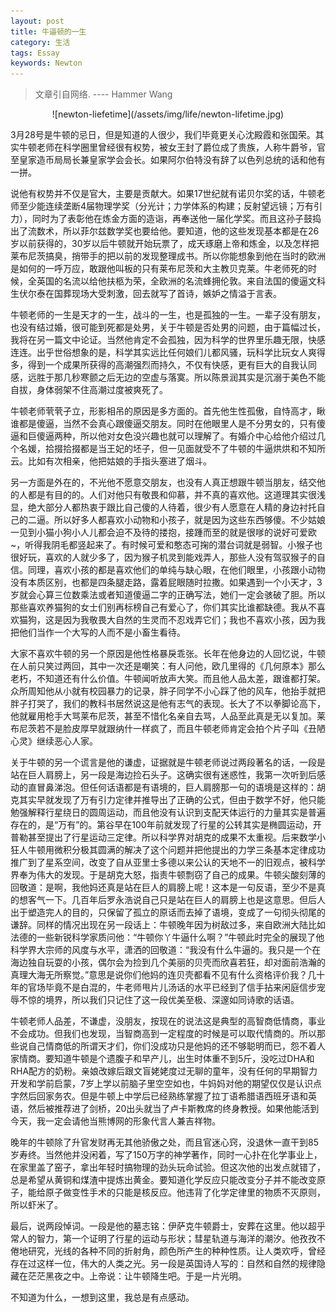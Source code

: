 ```yaml
---
layout: post
title: 牛逼顿的一生
category: 生活
tags: Essay
keywords: Newton
---
```


> 文章引自网络. ---- Hammer Wang

<center>
![newton-liefetime](/assets/img/life/newton-lifetime.jpg)
</center>

   
3月28号是牛顿的忌日，但是知道的人很少，我们毕竟更关心沈殿霞和张国荣。其实牛顿老师在科学圈里曾经很有权势，被女王封了爵位成了贵族，人称牛爵爷，官至皇家造币局局长兼皇家学会会长。如果阿尔伯特没有辞了以色列总统的话和他有一拼。  

说他有权势并不仅是官大，主要是贡献大。如果17世纪就有诺贝尔奖的话，牛顿老师至少能连续垄断4届物理学奖（分光计；力学体系的构建；反射望远镜；万有引力），同时为了表彰他在炼金方面的造诣，再奉送他一届化学奖。而且这孙子鼓捣出了流数术，所以菲尔兹数学奖也要给他。要知道，他的这些发现基本都是在26岁以前获得的，30岁以后牛顿就开始玩票了，成天琢磨上帝和炼金，以及怎样把莱布尼茨搞臭，捎带手的把以前的发现整理成书。所以你能想象到他在当时的欧洲是如何的一呼万应，敢跟他叫板的只有莱布尼茨和大主教贝克莱。牛老师死的时候，全英国的名流以给他扶柩为荣，全欧洲的名流蜂拥伦敦。来自法国的傻逼文科生伏尔泰在国葬现场大受刺激，回去就写了首诗，嫉妒之情溢于言表。  

牛顿老师的一生是天才的一生，战斗的一生，也是孤独的一生。一辈子没有朋友，也没有结过婚，很可能到死都是处男，关于牛顿是否处男的问题，由于篇幅过长，我将在另一篇文中论证。当然他肯定不会孤独，因为科学的世界里乐趣无限，快感连连。出乎世俗想象的是，科学其实远比任何娘们儿都风骚，玩科学比玩女人爽得多，得到一个成果所获得的高潮强烈而持久，不仅有快感，更有巨大的自我认同感，远胜于那几秒寒颤之后无边的空虚与落寞。所以陈景润其实是沉溺于美色不能自拔，身体弱架不住高潮过度被爽死了。    
  
牛顿老师茕茕孑立，形影相吊的原因是多方面的。首先他生性孤傲，自恃高才，瞅谁都是傻逼，当然不会真心跟傻逼交朋友。同时在他眼里人是不分男女的，只有傻逼和巨傻逼两种，所以他对女色没兴趣也就可以理解了。有婚介中心给他介绍过几个名媛，拾掇拾掇都是当王妃的坯子，但一见面就受不了牛顿的牛逼烘烘和不知所云。比如有次相亲，他把姑娘的手指头塞进了烟斗。  

另一方面是外在的，不光他不愿意交朋友，也没有人真正想跟牛顿当朋友，结交他的人都是有目的的。人们对他只有敬畏和仰慕，并不真的喜欢他。这道理其实很浅显，绝大部分人都热衷于跟比自己傻的人待着，很少有人愿意在人精的身边衬托自己的二逼。所以好多人都喜欢小动物和小孩子，就是因为这些东西够傻。不少姑娘一见到小猫小狗小人儿都会迫不及待的搂抱，接踵而至的就是很嗲的说好可爱欧~，听得我阴毛都竖起来了。有时候可爱和憨态可掬的潜台词就是弱智。小猴子也很好玩，喜欢的人就少多了，因为猴子机灵到能戏弄人，那些人没有驾驭猴子的自信。同理，喜欢小孩的都是喜欢他们的单纯与缺心眼，在他们眼里，小孩跟小动物没有本质区别，也都是四条腿走路，露着屁眼随时拉撒。如果遇到一个小天才，3岁就会心算三位数乘法或者知道傻逼二字的正确写法，她们一定会骇破了胆。所以那些喜欢养猫狗的女士们别再标榜自己有爱心了，你们其实比谁都缺德。我从不喜欢猫狗，这是因为我敬畏大自然的生灵而不忍戏弄它们；我也不喜欢小孩，因为我把他们当作一个大写的人而不是小畜生看待。  

大家不喜欢牛顿的另一个原因是他性格暴戾乖张。长年在他身边的人回忆说，牛顿在人前只笑过两回，其中一次还是嘲笑：有人问他，欧几里得的《几何原本》那么老朽，不知道还有什么价值。牛顿闻听放声大笑。而且他人品太差，跟谁都打架。众所周知他从小就有校园暴力的记录，胖子同学不小心踩了他的风车，他抬手就把胖子打哭了，我们的教科书居然说这是他有志气的表现。长大了不以拳脚论高下，他就雇用枪手大骂莱布尼茨，甚至不惜化名亲自去骂，人品至此真是无以复加。莱布尼茨若不是脸皮厚早就跟纳什一样疯了，而且牛顿老师肯定会拍个片子叫《丑陋心灵》继续恶心人家。   

关于牛顿的另一个谎言是他的谦虚，证据就是牛顿老师说过两段著名的话，一段是站在巨人肩膀上，另一段是海边捡石头子。这确实很有迷惑性，我第一次听到后感动的直冒鼻涕泡。但任何话语都是有语境的，巨人肩膀那一句的语境是这样的：胡克其实早就发现了万有引力定律并推导出了正确的公式，但由于数学不好，他只能勉强解释行星绕日的圆周运动，而且他没有认识到支配天体运行的力量其实是普遍存在的，是“万有”的。第谷早在100年前就发现了行星的公转其实是椭圆运动，开普勒甚至提出了行星运动三定律。所以科学界对胡克的成果不太重视。后来数学小狂人牛顿用微积分极其圆满的解决了这个问题并把他提出的力学三条基本定律成功推广到了星系空间，改变了自从亚里士多德以来公认的天地不一的旧观点，被科学界奉为伟大的发现。于是胡克大怒，指责牛顿剽窃了自己的成果。牛顿尖酸刻薄的回敬道：是啊，我他妈还真是站在巨人的肩膀上呢！这本是一句反语，至少不是真的想客气一下。几百年后罗永浩说自己只是站在巨人的肩膀上也是这意思。但后人出于塑造完人的目的，只保留了孤立的原话而去掉了语境，变成了一句彻头彻尾的谦辞。同样的情况出现在另一段话上：牛顿晚年因为树敌过多，来自欧洲大陆比如法德的一些新锐科学家质问他：“牛顿你丫牛逼什么啊？”牛顿此时完全的展现了他科学界大宗师的风度与水平，潇洒的回敬道：“我没有什么牛逼的。我只是一个在海边独自玩耍的小孩，偶尔会为捡到几个美丽的贝壳而欣喜若狂，却对面前浩瀚的真理大海无所察觉。”意思是说你们他妈的连贝壳都看不见有什么资格评价我？几十年的官场毕竟不是白混的，牛老师甩片儿汤话的水平已经到了信手拈来闲庭信步宠辱不惊的境界，所以我们只记住了这一段优美至极、深邃如同诗歌的话语。  

牛顿老师人品差，不谦虚，没朋友，按现在的说法这是典型的高智商低情商，事业不会成功。但我们也发现，当智商高到一定程度的时候是可以取代情商的。所以那些说自己情商低的所谓天才们，你们没成功只是他妈的还不够聪明而已，怨不着人家情商。要知道牛顿是个遗腹子和早产儿，出生时体重不到5斤，没吃过DHA和RHA配方的奶粉。亲娘改嫁后跟文盲姥姥度过无聊的童年，没有任何的早期智力开发和学前启蒙，7岁上学以前脑子里空空如也，牛妈妈对他的期望仅仅是认识点字然后回家务农。但是牛顿上中学后已经熟练掌握了拉丁语希腊语西班牙语和英语，然后被推荐进了剑桥，20出头就当了卢卡斯教席的终身教授。如果他能活到今天，我一定会请他当熊博网的形象代言人兼吉祥物。  

晚年的牛顿除了升官发财再无其他骄傲之处，而且官迷心窍，没退休一直干到85岁寿终。当然他并没闲着，写了150万字的神学著作，同时一心扑在化学事业上，在家里盖了窑子，拿出年轻时搞物理的劲头玩命试验。但这次他的出发点就错了，总是希望从黄铜和煤渣中提炼出黄金。要知道化学反应只能改变分子并不能改变原子，能给原子做变性手术的只能是核反应。他违背了化学定律里的物质不灭原则，所以虾米了。  

最后，说两段悼词。一段是他的墓志铭：伊萨克牛顿爵士，安葬在这里。他以超乎常人的智力，第一个证明了行星的运动与形状；彗星轨道与海洋的潮汐。他孜孜不倦地研究，光线的各种不同的折射角，颜色所产生的种种性质。让人类欢呼，曾经存在过这样一位，伟大的人类之光。另一段是英国诗人写的：自然和自然的规律隐藏在茫茫黑夜之中。上帝说：让牛顿降生吧。于是一片光明。  

不知道为什么，一想到这里，我总是有点感动。

